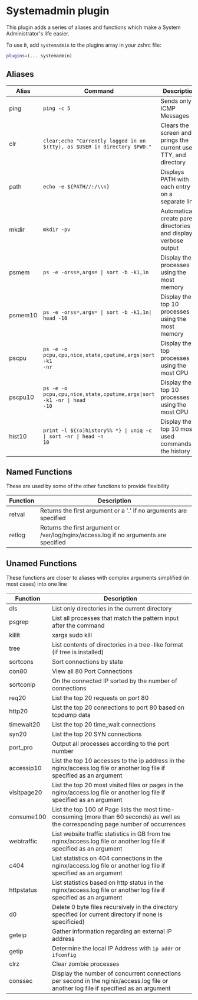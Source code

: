 # Systemadmin plugin

This plugin adds a series of aliases and functions which make a System Administrator's life easier.
 
To use it, add `systemadmin` to the plugins array in your zshrc file:

```zsh
plugins=(... systemadmin)
```

## Aliases

| Alias  | Command                                                                           | Description                                                        |
|--------|-----------------------------------------------------------------------------------|--------------------------------------------------------------------|
| ping   | `ping -c 5`                                                                       | Sends only 5 ICMP Messages                                         |
| clr    | `clear;echo "Currently logged in on $(tty), as $USER in directory $PWD."`         | Clears the screen and prings the current user, TTY, and directory  |
| path   | `echo -e ${PATH//:/\\n}`                                                          | Displays PATH with each entry on a separate line                   |
| mkdir  | `mkdir -pv`                                                                       | Automatically create parent directories and display verbose output |
| psmem  | <code>ps -e -orss=,args= \| sort -b -k1,1n</code>                                 | Display the processes using the most memory                        |
| psmem10| <code>ps -e -orss=,args= \| sort -b -k1,1n\| head -10</code>                      | Display the top 10 processes using the most memory                 |
| pscpu  | <code>ps -e -o pcpu,cpu,nice,state,cputime,args\|sort -k1 -nr</code>              | Display the top processes using the most CPU                       |
| pscpu10| <code>ps -e -o pcpu,cpu,nice,state,cputime,args\|sort -k1 -nr \| head -10</code>  | Display the top 10 processes using the most CPU                    |
| hist10 | <code>print -l ${(o)history%% *} \| uniq -c \| sort -nr \| head -n 10</code>      | Display the top 10 most used commands in the history               |


## Named Functions
These are used by some of the other functions to provide flexibility

| Function    |  Description                                                                                                                          |
|-------------|---------------------------------------------------------------------------------------------------------------------------------------|
| retval      | Returns the first argument or a '.' if no arguments are specified                                                                     |
| retlog      | Returns the first argument or /var/log/nginx/access.log if no arguments are specified                                                 |

## Unamed Functions
These functions are closer to aliases with complex arguments simplified (in most cases) into one line

| Function    |  Description                                                                                                                          |
|-------------|---------------------------------------------------------------------------------------------------------------------------------------|
| dls         | List only directories in the current directory                                                                                        |
| psgrep      | List all processes that match the pattern input after the command                                                                     |
| killit      | xargs sudo kill | Kills any process that matches a regulr expression passed to it                                                     |
| tree        | List contents of directories in a tree-like format (if tree is installed)                                                             |
| sortcons    | Sort connections by state                                                                                                             |
| con80       | View all 80 Port Connections                                                                                                          |
| sortconip   | On the connected IP sorted by the number of connections                                                                               |
| req20       | List the top 20 requests on port 80                                                                                                   |
| http20      | List the top 20 connections to port 80 based on tcpdump data                                                                          |
| timewait20  | List the top 20 time_wait connections                                                                                                 |
| syn20       | List the top 20 SYN connections                                                                                                       |
| port_pro    | Output all processes according to the port number                                                                                     |
| accessip10  | List the top 10 accesses to the ip address in the nginx/access.log file or another log file if specified as an argument               |
| visitpage20 | List the top 20 most visited files or pages in the nginx/access.log file or another log file if specified as an argument              |
| consume100  | List the top 100 of Page lists the most time-consuming (more than 60 seconds) as well as the corresponding page number of occurrences |
| webtraffic  | List website traffic statistics in GB from tne nginx/access.log file or another log file if specified as an argument                  |
| c404        | List statistics on 404 connections in the nginx/access.log file or another log file if specified as an argument                       |
| httpstatus  | List statistics based on http status in the nginx/access.log file or another log file if specified as an argument                     |
| d0          | Delete 0 byte files recursively in the directory specified (or current directory if none is specificied)                              |
| geteip      | Gather information regarding an external IP address                                                                                   |
| getip       | Determine the local IP Address with `ip addr` or `ifconfig`                                                                           |
| clrz        | Clear zombie processes                                                                                                                |
| conssec     | Display the number of concurrent connections per second in the nginix/access.log file or another log file if specified as an argument |
